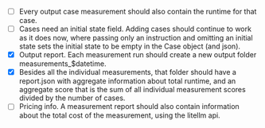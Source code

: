 - [ ] Every output case measurement should also contain the runtime for that case.
- [ ] Cases need an initial state field. Adding cases should continue to work as it does now, where passing only an instruction and omitting an initial state sets the initial state to be empty in the Case object (and json).
- [x] Output report. Each measurement run should create a new output folder measurements_$datetime.
- [x] Besides all the individual measurements, that folder should have a report.json with aggregate information about total runtime, and an aggregate score that is the sum of all individual measurement scores divided by the number of cases.
- [ ] Pricing info. A measurement report should also contain information about the total cost of the measurement, using the litellm api.
